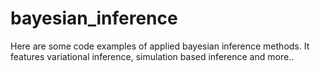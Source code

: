 # bayesian_inference
 
Here are some code examples of applied bayesian inference methods. It features variational inference, simulation based inference and more..
